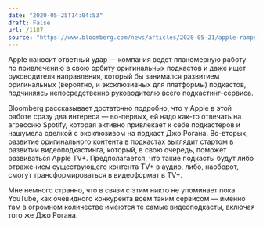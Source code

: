 ```yaml
---
date: "2020-05-25T14:04:53"
draft: False
url: /1187
source: "https://www.bloomberg.com/news/articles/2020-05-21/apple-ramps-up-original-podcasts-in-part-to-help-promote-tv"
---
```


Apple наносит ответный удар — компания ведет планомерную работу по привлечению в свою орбиту оригинальных подкастов и даже ищет руководителя направления, который бы занимался развитием оригинальных (вероятно, и эксклюзивных для платформы) подкастов, подчиняясь непосредственно руководителю всего подкастинг-сервиса.

Bloomberg рассказывает достаточно подробно, что у Apple в этой работе сразу два интереса — во-первых, ей надо как-то отвечать на агрессию Spotify, которая активно привлекает к себе подкастеров и нашумела сделкой с эксклюзивом на подкаст Джо Рогана. Во-вторых, развитие оригинального контента в подкастах выглядит стартом в развитии видеоподкастинга, который, в свою очередь, поможет развиваться Apple TV+. Предполагается, что такие подкасты будут либо отражением существующего контента TV+ в аудио, либо, наоборот, смогут трансформироваться в видеоформат в TV+.

Мне немного странно, что в связи с этим никто не упоминает пока YouTube, как очевидного конкурента всем таким сервисом — именно там в огромном количестве имеются те самые видеоподкасты, включая того же Джо Рогана.
